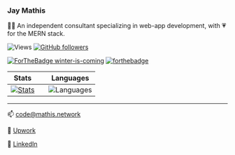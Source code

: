 ### Jay Mathis

🧑‍💻 An independent consultant specializing in web-app development, with 💗 for the MERN stack.

![Views](https://gpvc.arturio.dev/mathiscode)
[![GitHub followers](https://img.shields.io/github/followers/mathiscode.svg?style=social&label=Follow&maxAge=2592000)](https://github.com/mathiscode?tab=followers)

[![ForTheBadge winter-is-coming](http://ForTheBadge.com/images/badges/winter-is-coming.svg)](http://ForTheBadge.com)
[![forthebadge](https://forthebadge.com/images/badges/uses-badges.svg)](https://forthebadge.com)

| Stats |     | Languages |
| ----- | --- | --------- |
| [![Stats](https://github-readme-stats.vercel.app/api?username=mathiscode&theme=blue-green)](https://github.com/mathiscode) | | ![Languages](https://github-readme-stats.vercel.app/api/top-langs/?username=mathiscode&theme=blue-green) |

---

📫 [code@mathis.network](mailto:code@mathis.network)

🔗 [Upwork](https://mathis.network/upwork)

🔗 [LinkedIn](https://mathis.network/linkedin)
